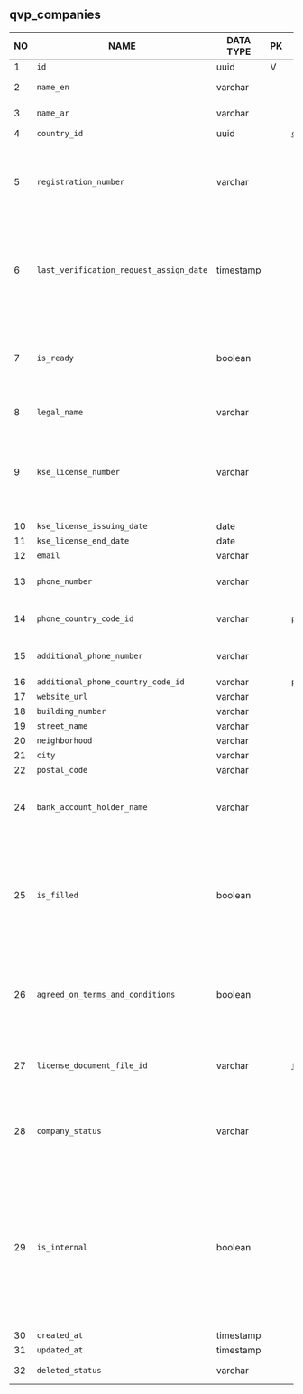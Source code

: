 qvp_companies
----------------------------


NO | NAME | DATA TYPE | PK | FK | DESCRIPTION            
---|------|-----------|----|----|-------------
1|`id` | uuid | V |  | autogenerated
2|`name_en` | varchar |  |  | Display name in English
3|`name_ar` | varchar |  |  | Display name in Arabic
4|`country_id` | uuid |  | [`countries`](countries.md) | 
5|`registration_number` | varchar |  |  | Tax (registration) number of the company in the country where it is registered
6|`last_verification_request_assign_date` | timestamp |  |  | Statistics: last (the latest) date when a verification request was assigned to this service provider
7|`is_ready` | boolean |  |  | TODO: what does 'ready' mean in this context? is_active? Show it in webapp?
8|`legal_name` | varchar |  |  | Legal name of the company
9|`kse_license_number` | varchar |  |  | A license issued by KSE to the company's own country to perform verification services?
10|`kse_license_issuing_date` | date |  |  | 
11|`kse_license_end_date` | date |  |  | 
12|`email` | varchar |  |  | 
13|`phone_number` | varchar |  |  | Phone number without country code
14|`phone_country_code_id` | varchar |  | [`phone_country_codes`](phone_country_codes.md) | Country code for phone_number
15|`additional_phone_number` | varchar |  |  | Additional telephone number
16|`additional_phone_country_code_id` | varchar |  | [`phone_country_codes`](phone_country_codes.md) | 
17|`website_url` | varchar |  |  | 
18|`building_number` | varchar |  |  | 
19|`street_name` | varchar |  |  | 
20|`neighborhood` | varchar |  |  | 
21|`city` | varchar |  |  | 
22|`postal_code` | varchar |  |  | 
24|`bank_account_holder_name` | varchar |  |  | Company name as must be used in payment documents
25|`is_filled` | boolean |  |  | TODO: not sure what does that mean but there are records with both true and false, so probably it is still in use
26|`agreed_on_terms_and_conditions` | boolean |  |  | The service provider company has agreed on terms and conditions by Takamol
27|`license_document_file_id` | varchar |  | [`file_storage`](file_storage.md) | A reference to a file that contains the company's license.
28|`company_status` | varchar |  |  | Current status of the company. One of: active, deactivated, suspended.
29|`is_internal` | boolean |  |  | There are SPs considered as internal, thus belonging to Takamol holding. They can verify some specific requests, this bool is used to ensure the correct work of the Load balancer
30|`created_at` | timestamp |  |  | 
31|`updated_at` | timestamp |  |  | 
32|`deleted_status` | varchar |  |  | ACTIVE, DELETED
